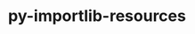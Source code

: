 ---
title: "py-importlib-resources"
layout: cache
categories: [package, v0.18.1]
meta: {"versions": ["5.3.0"], "compilers": ["gcc@=7.5.0"], "oss": ["ubuntu18.04"], "platforms": ["linux"], "targets": ["x86_64"], "stacks": ["data-vis-sdk", "e4s", "root"], "num_specs": 2, "num_specs_by_stack": {"data-vis-sdk": 1, "root": 2, "e4s": 1}}
spec_details: [{"hash": "tc22sc3y3he3pj2nwjomg6a4bmrhnaln", "compiler": "gcc@=7.5.0", "versions": ["5.3.0"], "os": "ubuntu18.04", "platform": "linux", "target": "x86_64", "variants": [], "stacks": ["data-vis-sdk", "root"], "size": "-", "tarball": "https://binaries.spack.io/releases/v0.18.1/build_cache/linux-ubuntu18.04-x86_64/gcc-7.5.0/py-importlib-resources-5.3.0/linux-ubuntu18.04-x86_64-gcc-7.5.0-py-importlib-resources-5.3.0-tc22sc3y3he3pj2nwjomg6a4bmrhnaln.spack"}, {"hash": "jln5nnumnly7wdvbrotguc2bua2quocm", "compiler": "gcc@=7.5.0", "versions": ["5.3.0"], "os": "ubuntu18.04", "platform": "linux", "target": "x86_64", "variants": [], "stacks": ["root", "e4s"], "size": "-", "tarball": "https://binaries.spack.io/releases/v0.18.1/build_cache/linux-ubuntu18.04-x86_64/gcc-7.5.0/py-importlib-resources-5.3.0/linux-ubuntu18.04-x86_64-gcc-7.5.0-py-importlib-resources-5.3.0-jln5nnumnly7wdvbrotguc2bua2quocm.spack"}]
---